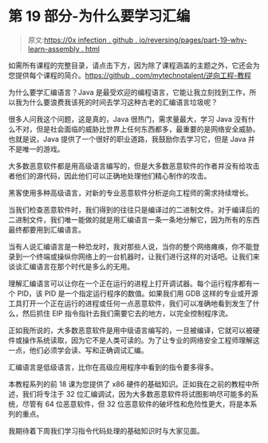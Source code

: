 # 第 19 部分-为什么要学习汇编

> 原文:[https://0x infection . github . io/reversing/pages/part-19-why-learn-assembly . html](https://0xinfection.github.io/reversing/pages/part-19-why-learn-assembly.html)

如需所有课程的完整目录，请点击下方，因为除了课程涵盖的主题之外，它还会为您提供每个课程的简介。[https://github . com/mytechnotalent/逆向工程-教程](https://github.com/mytechnotalent/Reverse-Engineering-Tutorial)

为什么要学汇编语言？Java 是最受欢迎的编程语言，它能让我立刻找到工作，所以我为什么要浪费我该死的时间去学习这种古老的汇编语言垃圾呢？

很多人问我这个问题，这是真的，Java 很热门，需求量最大，学习 Java 没有什么不对，但是社会面临的威胁比世界上任何东西都多，最重要的是网络安全威胁。也就是说，Java 提供了一个很好的职业道路，我鼓励你去学习它，但是 Java 并不是唯一的游戏。

大多数恶意软件都是用高级语言编写的，但是大多数恶意软件的作者并没有给攻击者他们的源代码，因此他们可以正确地处理他们精心制作的攻击。

黑客使用多种高级语言，对新的专业恶意软件分析逆向工程师的需求持续增长。

当我们检查恶意软件时，我们得到的往往只是编译过的二进制文件。对于编译后的二进制文件，我们唯一能做的就是用汇编语言一条一条地分解它，因为所有的东西最终都要用到汇编语言。

当有人说汇编语言是一种恐龙时，我对那些人说，当你的整个网络瘫痪，你不能登录到一个终端或操纵你网络上的一台机器时，让我们进行这样的对话吧。让我们来谈谈汇编语言在那个时代是多么的无用。

理解汇编语言可以让你在一个正在运行的进程上打开调试器。每个运行程序都有一个 PID，该 PID 是一个指定运行程序的数值。如果我们用 GDB 这样的专业或开源工具打开一个正在运行的进程或任何一点恶意软件，我们可以准确地看到发生了什么，然后抓住 EIP 指令指针去我们需要它去的地方，以完全控制程序流。

正如我所说的，大多数恶意软件是用中级语言编写的，一旦被编译，它就可以被硬件或操作系统读取，因为它不是人类可读的。为了让专业的网络安全工程师理解这一点，他们必须学会读、写和正确调试汇编。

汇编语言是低级语言，比你在高级应用程序中看到的指令要多得多。

本教程系列的前 18 课为您提供了 x86 硬件的基础知识。正如我在之前的教程中所述，我们将专注于 32 位汇编调试，因为大多数恶意软件将试图影响尽可能多的系统，尽管有 64 位恶意软件，但 32 位恶意软件的破坏性和危险性更大，将是本系列的重点。

我期待着下周我们学习指令代码处理的基础知识时与大家见面。